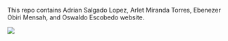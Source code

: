 

This repo contains Adrian Salgado Lopez, Arlet Miranda Torres, Ebenezer Obiri Mensah, and Oswaldo Escobedo website.

![](https://spring21-sps-42.appspot.com/)
